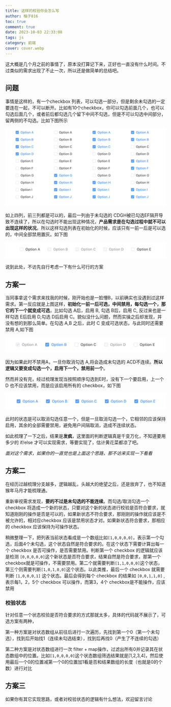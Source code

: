 ```yaml
---
title: 这样的校验你会怎么写
author: 柚子816
toc: true
comment: true
date: 2023-10-03 22:33:08
tags: js
category: 前端
cover: cover.webp
---
```




这大概是几个月之前的事情了，原本没打算记下来，正好也一直没有什么时间。不过类似的需求出现了不止一次，所以还是做简单的总结吧。



## 问题

事情是这样的，有一个checkbox 列表，可以勾选一部分，但是剩余未勾选的一定要连在一起，不可以断开。比如有10个checkbox，你可以勾选前面几个，也可以勾选后面几个，或者前后都勾选几个留下中间不勾选，但是不可以勾选中间部分，留两侧的不勾选。比如下图所示

![](./example.png)

如上四列，前三列都是可以的，最后一列由于未勾选的 CDGH被已勾选EF隔开导致不连续了，所以在勾选时不能出现这种情况，**产品需求是在勾选过程中就不可以出现这样的状况**。所以这样勾选列表在初始化的时候，应该只有一前一后是可以选的，中间全部禁用置灰。如下图

![](./disable.png)

说到此处，不访先自行考虑一下有什么可行的方案



## 方案一

当同事拿这个需求来找我的时候，刚开始也是一脸懵B，以前确实也没遇到过这样需求。第一反应就是上图这样，**初始化一前一后可选，中间禁用，每勾选一个，那它的下一个就变成可选**，比如勾选 A后，启用 B, 勾选 B后，启用 C,  反过来也是一样勾选 E后启用 D,勾选 D后启用 C。貌似没什么问题，然而实操之后却发现，并没有想的到那么简单。在勾选 A,B 之后，此时 C 变成可选状态，与此同时还需要禁用 A,如下图

![](./part.png)

因为如果此时不禁用A，一旦你取消勾选 A,将会造成未勾选的 ACD不连续。**所以逻辑又要变成勾选一个，启用下一个，禁用前一个**。



然而并没有完，经过梳理发现当按照顺序勾选到E时，没有下一个要启用，上一个 D 也不应该禁用，而是应该启用所有的 checkbox，如下图

![](./all.png)

此时的状态是可以取消勾选任意一个，但是一旦取消勾选一个，它相邻的应该保持启用，其余的全部需要禁用，避免用户间隔取消，造成不连续状态。



如此梳理了一下之后，结果是**发疯**，这里面的判断逻辑真是千变万化，不知道要用多少的 if/else 才可以实现需求，等要实现了，估计黄花菜都凉了吧。

*面对这个需求，如果你的一直觉也是上面这个思路，那不访来实现一下看看*



## 方案二

在经历过越梳理分支越多，逻辑越乱，头越大的绝望之后，还是放弃了，也不知道猴年马月才能梳理通。

重新审视需求发现，**要的不过是未勾选的不能连续**。而勾选/取消勾选一个 checkbox 将造成一个新的状态，只要对这个新的状态进行校验是否符合要求，就知道刚刚的操作是否是可以的，如果新状态不符合要求，那刚刚的操作就应该是不被允许的，相对应checkbox 应该是禁用状态才对。如果新状态符合要求，那相应的 checkbox 应该保持为可操作状态。

稍微整理一下，把列表当前状态看成是一个数组比如`[1,0,0,0,0]`，表示第一个勾选，后面4个未勾选，这个状态自然是符合要求的。在这个状态下需要计算出每一个 checkbox 是否可操作，是否需要禁用。判断第一个 checkbox 的逻辑就应该是检测 `[0,0,0,0,0]`这个新状态是否符合要求，结果自然是符合要求，那第一个checkbox就是可操作，不需要禁用。第二个就需要判断`[1,1,0,0,0]`这个状态，第三个则需要判断`[1,0,1,0,0]`这个状态。以此类推，最后一个 checkbox 就需要判断 `[1,0,0,0,1]` 这个状态。最后会得到每个 checkbox 的结果如 `[0,0,1,1,0]` , 表示每1，2，5个 checkbox 可以操作，而第3，4个 checkbox是不能操作，应该禁用



### 校验状态

针对任意一个状态校验是否符合要求的方式那就太多，具体的代码就不展示了，可选方案有两种，

第一种方案是对状态数组从前往后进行一次遍历，先找到第一个0（第一个未勾选），找到后开始找1（连续未勾选结束），找到后再找0（产生了不连续的勾选）

第二种方案是对状态数组进行一次 filter + map操作，过滤出所有0并记录其在状态数组中的位置。比如`[1,0,0,0,0]`这个状态数组筛选结果就是[1,2,3,4]，然后使用最后一个0的位置减第一个0的位置加1看是否和结果数组的长度（也就是0的个数）进行对比





## 方案三

如果你有其它实现思路，或者对校验状态的逻辑有什么想法，欢迎留言讨论



